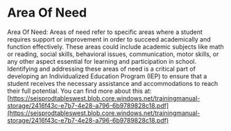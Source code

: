 # Area Of Need
Area Of Need: Areas of need refer to specific areas where a student requires support or improvement in order to succeed academically and function effectively. These areas could include academic subjects like math or reading, social skills, behavioral issues, communication, motor skills, or any other aspect essential for learning and participation in school. Identifying and addressing these areas of need is a critical part of developing an Individualized Education Program (IEP) to ensure that a student receives the necessary assistance and accommodations to reach their full potential.
You can find more about this at: [https://seisprodtableswest.blob.core.windows.net/trainingmanual-storage/2416f43c-e7b7-4e28-a796-6b9789828c18.pdf](https://seisprodtableswest.blob.core.windows.net/trainingmanual-storage/2416f43c-e7b7-4e28-a796-6b9789828c18.pdf)